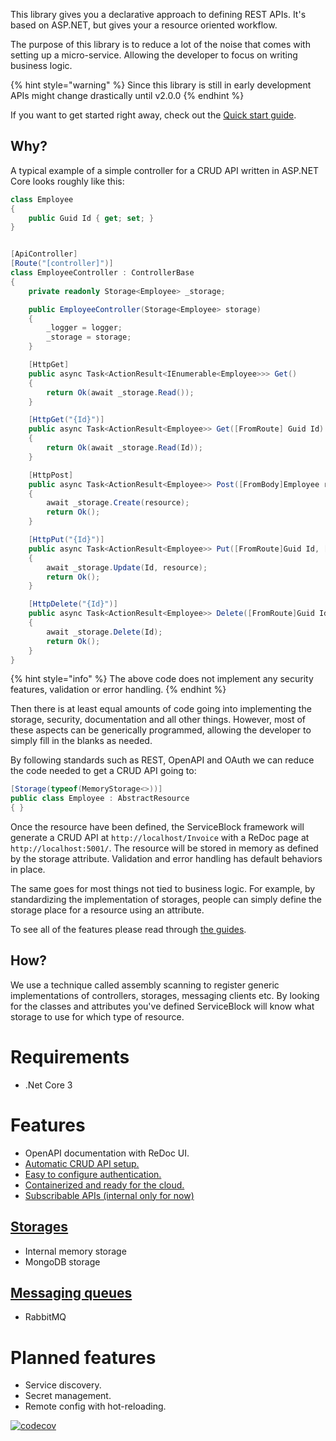 This library gives you a declarative approach to defining REST APIs. It's based on ASP.NET, but gives your a resource oriented workflow.

The purpose of this library is to reduce a lot of the noise that comes with setting up a micro-service. Allowing the developer to focus on writing business logic.

{% hint style="warning" %}
Since this library is still in early development APIs might change drastically until v2.0.0
{% endhint %}

If you want to get started right away, check out the [Quick start guide](./Quickstart.md).

## Why?

A typical example of a simple controller for a CRUD API written in ASP.NET Core looks roughly like this:

```csharp
class Employee
{
    public Guid Id { get; set; }
}


[ApiController]
[Route("[controller]")]
class EmployeeController : ControllerBase
{
    private readonly Storage<Employee> _storage;

    public EmployeeController(Storage<Employee> storage)
    {
        _logger = logger;
        _storage = storage;
    }

    [HttpGet]
    public async Task<ActionResult<IEnumerable<Employee>>> Get()
    {
        return Ok(await _storage.Read());
    }

    [HttpGet("{Id}")]
    public async Task<ActionResult<Employee>> Get([FromRoute] Guid Id)
    {
        return Ok(await _storage.Read(Id));
    }

    [HttpPost]
    public async Task<ActionResult<Employee>> Post([FromBody]Employee resource)
    {
        await _storage.Create(resource);
        return Ok();
    }

    [HttpPut("{Id}")]
    public async Task<ActionResult<Employee>> Put([FromRoute]Guid Id, [FromBody]Employee resource)
    {
        await _storage.Update(Id, resource);
        return Ok();
    }

    [HttpDelete("{Id}")]
    public async Task<ActionResult<Employee>> Delete([FromRoute]Guid Id)
    {
        await _storage.Delete(Id);
        return Ok();
    }
}
```

{% hint style="info" %}
The above code does not implement any security features, validation or error handling.
{% endhint %}

Then there is at least equal amounts of code going into implementing the storage, security, documentation and all other things.
However, most of these aspects can be generically programmed, allowing the developer to simply fill in the blanks as needed.

By following standards such as REST, OpenAPI and OAuth we can reduce the code needed to get a CRUD API going to:

```csharp
[Storage(typeof(MemoryStorage<>))]
public class Employee : AbstractResource
{ }
```

Once the resource have been defined, the ServiceBlock framework will generate a CRUD API at `http://localhost/Invoice` with a ReDoc page at `http://localhost:5001/`. The resource will be stored in memory as defined by the storage attribute. Validation and error handling has default behaviors in place.

The same goes for most things not tied to business logic. For example, by standardizing the implementation of storages, people can simply define the storage place for a resource using an attribute.

To see all of the features please read through [the guides](./guides).

## How?

We use a technique called assembly scanning to register generic implementations of controllers, storages, messaging clients etc.
By looking for the classes and attributes you've defined ServiceBlock will know what storage to use for which type of resource.

# Requirements

-   .Net Core 3

# Features

-   OpenAPI documentation with ReDoc UI.
-   [Automatic CRUD API setup.](./guides/resources.md)
-   [Easy to configure authentication.](./guides/authentication.md)
-   [Containerized and ready for the cloud.](./deployment.md)
-   [Subscribable APIs \(internal only for now\)](./guides/messaging/resourceeventlisteners.md)

## [Storages](./guides/storage.md)

-   Internal memory storage
-   MongoDB storage

## [Messaging queues](./guides/messaging/README.md)

-   RabbitMQ

# Planned features

-   Service discovery.
-   Secret management.
-   Remote config with hot-reloading.

[![codecov](https://codecov.io/gh/TheSimpleZ/ServiceBlock/branch/master/graph/badge.svg)](https://codecov.io/gh/TheSimpleZ/ServiceBlock)
